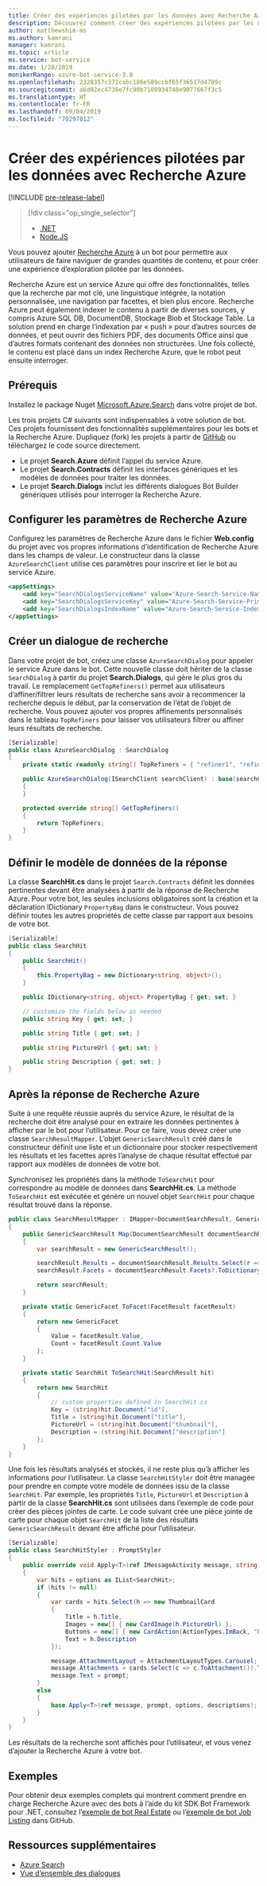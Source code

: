 ```yaml
---
title: Créer des expériences pilotées par les données avec Recherche Azure | Microsoft Docs
description: Découvrez comment créer des expériences pilotées par les données avec Recherche Azure et permettre aux utilisateurs de parcourir de grandes quantités de contenu dans un bot à l’aide du kit SDK Bot Framework pour .NET et de Recherche Azure.
author: matthewshim-ms
ms.author: kamrani
manager: kamrani
ms.topic: article
ms.service: bot-service
ms.date: 1/28/2019
monikerRange: azure-bot-service-3.0
ms.openlocfilehash: 2328357c372cabc186e589ccbf65f36517d4789c
ms.sourcegitcommit: a6d02ec4738e7fc90b7108934740e9077667f3c5
ms.translationtype: HT
ms.contentlocale: fr-FR
ms.lasthandoff: 09/04/2019
ms.locfileid: "70297812"
---
```

# <a name="create-data-driven-experiences-with-azure-search"></a>Créer des expériences pilotées par les données avec Recherche Azure 

[!INCLUDE [pre-release-label](../includes/pre-release-label-v3.md)]

> [!div class="op_single_selector"]
> - [.NET](../dotnet/bot-builder-dotnet-search-azure.md)
> - [Node.JS](../nodejs/bot-builder-nodejs-search-azure.md)

Vous pouvez ajouter [Recherche Azure](https://azure.microsoft.com/services/search/) à un bot pour permettre aux utilisateurs de faire naviguer de grandes quantités de contenu, et pour créer une expérience d’exploration pilotée par les données.

Recherche Azure est un service Azure qui offre des fonctionnalités, telles que la recherche par mot clé, une linguistique intégrée, la notation personnalisée, une navigation par facettes, et bien plus encore. Recherche Azure peut également indexer le contenu à partir de diverses sources, y compris Azure SQL DB, DocumentDB, Stockage Blob et Stockage Table. La solution prend en charge l’indexation par « push » pour d’autres sources de données, et peut ouvrir des fichiers PDF, des documents Office ainsi que d’autres formats contenant des données non structurées. Une fois collecté, le contenu est placé dans un index Recherche Azure, que le robot peut ensuite interroger.

## <a name="prerequisites"></a>Prérequis

Installez le package Nuget [Microsoft.Azure.Search](https://www.nuget.org/packages/Microsoft.Azure.Search/4.0.0-preview) dans votre projet de bot.

Les trois projets C# suivants sont indispensables à votre solution de bot. Ces projets fournissent des fonctionnalités supplémentaires pour les bots et la Recherche Azure. Dupliquez (fork) les projets à partir de [GitHub](https://aka.ms/v3-cs-search-demo) ou téléchargez le code source directement.

- Le projet **Search.Azure** définit l’appel du service Azure.
- Le projet **Search.Contracts** définit les interfaces génériques et les modèles de données pour traiter les données.
- Le projet **Search.Dialogs** inclut les différents dialogues Bot Builder génériques utilisés pour interroger la Recherche Azure.

## <a name="configure-azure-search-settings"></a>Configurer les paramètres de Recherche Azure

Configurez les paramètres de Recherche Azure dans le fichier **Web.config** du projet avec vos propres informations d’identification de Recherche Azure dans les champs de valeur. Le constructeur dans la classe `AzureSearchClient` utilise ces paramètres pour inscrire et lier le bot au service Azure.

```xml
<appSettings>
    <add key="SearchDialogsServiceName" value="Azure-Search-Service-Name" /> <!-- replace value field with Azure Service Name --> 
    <add key="SearchDialogsServiceKey" value="Azure-Search-Service-Primary-Key" /> <!-- replace value field with Azure Service Key --> 
    <add key="SearchDialogsIndexName" value="Azure-Search-Service-Index" /> <!-- replace value field with your Azure Search Index --> 
</appSettings>
```

## <a name="create-a-search-dialog"></a>Créer un dialogue de recherche

Dans votre projet de bot, créez une classe `AzureSearchDialog` pour appeler le service Azure dans le bot. Cette nouvelle classe doit hériter de la classe `SearchDialog` à partir du projet **Search.Dialogs**, qui gère le plus gros du travail. Le remplacement `GetTopRefiners()` permet aux utilisateurs d’affiner/filtrer leurs résultats de recherche sans avoir à recommencer la recherche depuis le début, par la conservation de l’état de l’objet de recherche. Vous pouvez ajouter vos propres affinements personnalisés dans le tableau `TopRefiners` pour laisser vos utilisateurs filtrer ou affiner leurs résultats de recherche. 

```cs
[Serializable]
public class AzureSearchDialog : SearchDialog
{
    private static readonly string[] TopRefiners = { "refiner1", "refiner2", "refiner3" }; // define your own custom refiners 

    public AzureSearchDialog(ISearchClient searchClient) : base(searchClient, multipleSelection: true)
    {
    }

    protected override string[] GetTopRefiners()
    {
        return TopRefiners;
    }
}
```

## <a name="define-the-response-data-model"></a>Définir le modèle de données de la réponse

La classe **SearchHit.cs** dans le projet `Search.Contracts` définit les données pertinentes devant être analysées à partir de la réponse de Recherche Azure. Pour votre bot, les seules inclusions obligatoires sont la création et la déclaration IDictionary `PropertyBag` dans le constructeur. Vous pouvez définir toutes les autres propriétés de cette classe par rapport aux besoins de votre bot. 

```cs
[Serializable]
public class SearchHit
{
    public SearchHit()
    {
        this.PropertyBag = new Dictionary<string, object>();
    }

    public IDictionary<string, object> PropertyBag { get; set; }

    // customize the fields below as needed 
    public string Key { get; set; }

    public string Title { get; set; }

    public string PictureUrl { get; set; }

    public string Description { get; set; }
}
```

## <a name="after-azure-search-responds"></a>Après la réponse de Recherche Azure 

Suite à une requête réussie auprès du service Azure, le résultat de la recherche doit être analysé pour en extraire les données pertinentes à afficher par le bot pour l’utilisateur. Pour ce faire, vous devez créer une classe `SearchResultMapper`. L’objet `GenericSearchResult` créé dans le constructeur définit une liste et un dictionnaire pour stocker respectivement les résultats et les facettes après l’analyse de chaque résultat effectué par rapport aux modèles de données de votre bot. 

Synchronisez les propriétés dans la méthode `ToSearchHit` pour correspondre au modèle de données dans **SearchHit.cs**. La méthode `ToSearchHit` est exécutée et génère un nouvel objet `SearchHit` pour chaque résultat trouvé dans la réponse.  

```cs
public class SearchResultMapper : IMapper<DocumentSearchResult, GenericSearchResult>
{
    public GenericSearchResult Map(DocumentSearchResult documentSearchResult)
    {
        var searchResult = new GenericSearchResult();

        searchResult.Results = documentSearchResult.Results.Select(r => ToSearchHit(r)).ToList();
        searchResult.Facets = documentSearchResult.Facets?.ToDictionary(kv => kv.Key, kv => kv.Value.Select(f => ToFacet(f)));

        return searchResult;
    }

    private static GenericFacet ToFacet(FacetResult facetResult)
    {
        return new GenericFacet
        {
            Value = facetResult.Value,
            Count = facetResult.Count.Value
        };
    }

    private static SearchHit ToSearchHit(SearchResult hit)
    {
        return new SearchHit
        {
            // custom properties defined in SearchHit.cs 
            Key = (string)hit.Document["id"],
            Title = (string)hit.Document["title"],
            PictureUrl = (string)hit.Document["thumbnail"],
            Description = (string)hit.Document["description"]
        };
    }
}
```
Une fois les résultats analysés et stockés, il ne reste plus qu’à afficher les informations pour l’utilisateur. La classe `SearchHitStyler` doit être managée pour prendre en compte votre modèle de données issu de la classe `SearchHit`. Par exemple, les propriétés `Title`, `PictureUrl` et `Description` à partir de la classe **SearchHit.cs** sont utilisées dans l’exemple de code pour créer des pièces jointes de carte. Le code suivant crée une pièce jointe de carte pour chaque objet `SearchHit` de la liste des résultats `GenericSearchResult` devant être affiché pour l’utilisateur.   

```cs
[Serializable]
public class SearchHitStyler : PromptStyler
{
    public override void Apply<T>(ref IMessageActivity message, string prompt, IReadOnlyList<T> options, IReadOnlyList<string> descriptions = null)
    {
        var hits = options as IList<SearchHit>;
        if (hits != null)
        {
            var cards = hits.Select(h => new ThumbnailCard
            {
                Title = h.Title,
                Images = new[] { new CardImage(h.PictureUrl) },
                Buttons = new[] { new CardAction(ActionTypes.ImBack, "Pick this one", value: h.Key) },
                Text = h.Description
            });

            message.AttachmentLayout = AttachmentLayoutTypes.Carousel;
            message.Attachments = cards.Select(c => c.ToAttachment()).ToList();
            message.Text = prompt;
        }
        else
        {
            base.Apply<T>(ref message, prompt, options, descriptions);
        }
    }
}
```
Les résultats de la recherche sont affichés pour l’utilisateur, et vous venez d’ajouter la Recherche Azure à votre bot.

## <a name="samples"></a>Exemples

Pour obtenir deux exemples complets qui montrent comment prendre en charge Recherche Azure avec des bots à l’aide du kit SDK Bot Framework pour .NET, consultez l’[exemple de bot Real Estate](https://github.com/Microsoft/BotBuilder-Samples/tree/v3-sdk-samples/CSharp/demo-Search/RealEstateBot) ou l’[exemple de bot Job Listing](https://github.com/Microsoft/BotBuilder-Samples/tree/v3-sdk-samples/CSharp/demo-Search/JobListingBot) dans GitHub. 

## <a name="additional-resources"></a>Ressources supplémentaires

- [Azure Search][search]
- [Vue d’ensemble des dialogues](bot-builder-dotnet-dialogs.md)

[search]: /azure/search/search-what-is-azure-search
